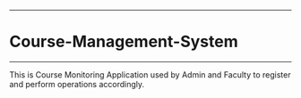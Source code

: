 -------------------------------------
# Course-Management-System
-------------------------------------
This is Course Monitoring Application used by Admin and Faculty to register and perform operations accordingly.
